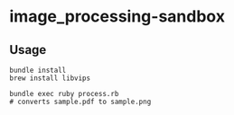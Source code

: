 image_processing-sandbox
========================

## Usage

```
bundle install
brew install libvips

bundle exec ruby process.rb
# converts sample.pdf to sample.png
```
